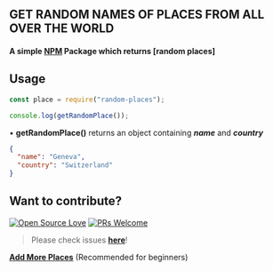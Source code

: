 ## GET RANDOM NAMES OF PLACES FROM ALL OVER THE WORLD

#### A simple [NPM](https://www.npmjs.com/package/random-places) Package which returns [random places]

## Usage

```js
const place = require("random-places");

console.log(getRandomPlace());
```

• <b> getRandomPlace()</b> returns an object containing <b><i>name</i></b> and <b><i>country</i></b>
</br>

```json
{
  "name": "Geneva",
  "country": "Switzerland"
}
```

## Want to contribute?

[![Open Source Love](https://badges.frapsoft.com/os/v2/open-source.svg?v=103)](https://github.com/Gautam-Arora24) [![PRs Welcome](https://img.shields.io/badge/PRs-welcome-brightgreen.svg?style=flat&logo=github)](https://github.com/Gautam-Arora24/random-places/pulls)

> Please check issues **[here](https://github.com/Gautam-Arora24/random-places/issues)**!

**[Add More Places](https://github.com/Gautam-Arora24/random-places/issues/)** (Recommended for beginners)

